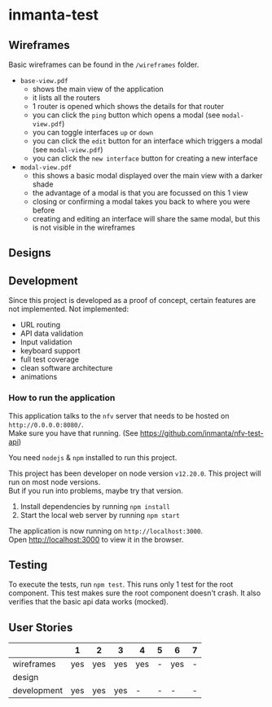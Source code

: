 # inmanta-test

## Wireframes

Basic wireframes can be found in the `/wireframes` folder.

- `base-view.pdf`
  - shows the main view of the application
  - it lists all the routers
  - 1 router is opened which shows the details for that router
  - you can click the `ping` button which opens a modal (see `modal-view.pdf`)
  - you can toggle interfaces `up` or `down`
  - you can click the `edit` button for an interface which triggers a modal (see `modal-view.pdf`)
  - you can click the `new interface` button for creating a new interface
- `modal-view.pdf`
  - this shows a basic modal displayed over the main view with a darker shade
  - the advantage of a modal is that you are focussed on this 1 view
  - closing or confirming a modal takes you back to where you were before
  - creating and editing an interface will share the same modal, but this is not visible in the wireframes

## Designs

## Development

Since this project is developed as a proof of concept, certain features are not implemented.
Not implemented:

- URL routing
- API data validation
- Input validation
- keyboard support
- full test coverage
- clean software architecture
- animations

### How to run the application

This application talks to the `nfv` server that needs to be hosted on `http://0.0.0.0:8080/`.  
Make sure you have that running. (See https://github.com/inmanta/nfv-test-api)

You need `nodejs` & `npm` installed to run this project.

This project has been developer on node version `v12.20.0`.
This project will run on most node versions.  
But if you run into problems, maybe try that version.

1. Install dependencies by running `npm install`
2. Start the local web server by running `npm start`

The application is now running on `http://localhost:3000`.  
Open [http://localhost:3000](http://localhost:3000) to view it in the browser.

## Testing

To execute the tests, run `npm test`.
This runs only 1 test for the root component.
This test makes sure the root component doesn't crash.
It also verifies that the basic api data works (mocked).

## User Stories

|             | 1   | 2   | 3   | 4   | 5   | 6   | 7   |
| ----------- | --- | --- | --- | --- | --- | --- | --- |
| wireframes  | yes | yes | yes | yes | -   | yes | -   |
| design      |     |     |     |     |     |     |     |
| development | yes | yes | yes | -   | -   | -   | -   |
